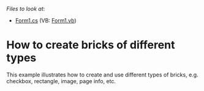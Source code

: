 <!-- default file list -->
*Files to look at*:

* [Form1.cs](./CS/Form1.cs) (VB: [Form1.vb](./VB/Form1.vb))
<!-- default file list end -->
# How to create bricks of different types


<p>This example illustrates how to create and use different types of bricks, e.g. checkbox, rectangle, image, page info, etc.</p>

<br/>



